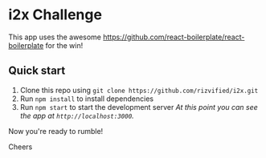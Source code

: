 # i2x Challenge

This app uses the awesome https://github.com/react-boilerplate/react-boilerplate for the win!

## Quick start

1. Clone this repo using `git clone https://github.com/rizvified/i2x.git`
1. Run `npm install` to install dependencies
1. Run `npm start` to start the development server
   *At this point you can see the app at `http://localhost:3000`.*

Now you're ready to rumble!

Cheers
